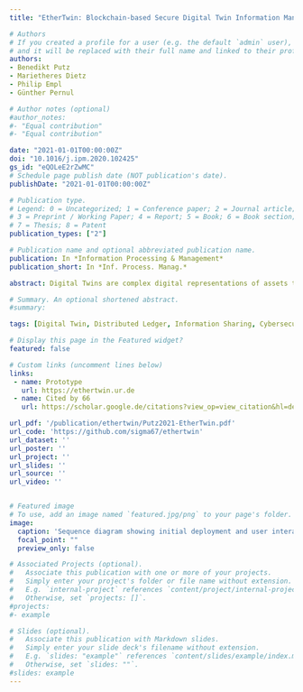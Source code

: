 ```yaml
---
title: "EtherTwin: Blockchain-based Secure Digital Twin Information Management"

# Authors
# If you created a profile for a user (e.g. the default `admin` user), write the username (folder name) here
# and it will be replaced with their full name and linked to their profile.
authors:
- Benedikt Putz
- Marietheres Dietz
- Philip Empl
- Günther Pernul

# Author notes (optional)
#author_notes:
#- "Equal contribution"
#- "Equal contribution"

date: "2021-01-01T00:00:00Z"
doi: "10.1016/j.ipm.2020.102425"
gs_id: "eQOLeE2rZwMC"
# Schedule page publish date (NOT publication's date).
publishDate: "2021-01-01T00:00:00Z"

# Publication type.
# Legend: 0 = Uncategorized; 1 = Conference paper; 2 = Journal article;
# 3 = Preprint / Working Paper; 4 = Report; 5 = Book; 6 = Book section;
# 7 = Thesis; 8 = Patent
publication_types: ["2"]

# Publication name and optional abbreviated publication name.
publication: In *Information Processing & Management*
publication_short: In *Inf. Process. Manag.*

abstract: Digital Twins are complex digital representations of assets that are used by a variety of organizations across the Industry 4.0 value chain. As the digitization of industrial processes advances, Digital Twins will become widespread. As a result, there is a need to develop new secure data sharing models for a complex ecosystem of interacting Digital Twins and lifecycle parties. Decentralized Applications are uniquely suited to address these sharing challenges while ensuring availability, integrity and confidentiality. They rely on distributed ledgers and decentralized databases for data storage and processing, avoiding single points of trust. To tackle the need for decentralized sharing of Digital Twin data, this work proposes an owner-centric decentralized sharing model. A formal access control model addresses integrity and confidentiality aspects based on Digital Twin components and lifecycle requirements. With our prototypical implementation EtherTwin we show how to overcome the numerous implementation challenges associated with fully decentralized data sharing, enabling management of Digital Twin components and their associated information. For validation, the prototype is evaluated based on an industry use case and semi-structured expert interviews.

# Summary. An optional shortened abstract.
#summary:

tags: [Digital Twin, Distributed Ledger, Information Sharing, Cybersecurity]

# Display this page in the Featured widget?
featured: false

# Custom links (uncomment lines below)
links:
 - name: Prototype
   url: https://ethertwin.ur.de
 - name: Cited by 66
   url: https://scholar.google.de/citations?view_op=view_citation&hl=de&user=Lu-BjV4AAAAJ&citation_for_view=Lu-BjV4AAAAJ:eQOLeE2rZwMC

url_pdf: '/publication/ethertwin/Putz2021-EtherTwin.pdf'
url_code: 'https://github.com/sigma67/ethertwin'
url_dataset: ''
url_poster: ''
url_project: ''
url_slides: ''
url_source: ''
url_video: ''


# Featured image
# To use, add an image named `featured.jpg/png` to your page's folder.
image:
  caption: 'Sequence diagram showing initial deployment and user interactions with the smart contracts and DHT'
  focal_point: ""
  preview_only: false

# Associated Projects (optional).
#   Associate this publication with one or more of your projects.
#   Simply enter your project's folder or file name without extension.
#   E.g. `internal-project` references `content/project/internal-project/index.md`.
#   Otherwise, set `projects: []`.
#projects:
#- example

# Slides (optional).
#   Associate this publication with Markdown slides.
#   Simply enter your slide deck's filename without extension.
#   E.g. `slides: "example"` references `content/slides/example/index.md`.
#   Otherwise, set `slides: ""`.
#slides: example
---
```

